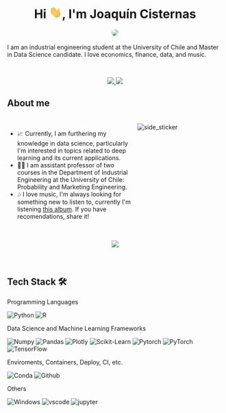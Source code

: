 <h1 align="center">Hi <img src="https://raw.githubusercontent.com/ABSphreak/ABSphreak/master/gifs/Hi.gif" width="30px">, I'm Joaquín Cisternas </h1>

<div align="center">
    <img src='https://media.tenor.com/Vb3g5JF3MB4AAAAC/neco-arc-taunt.gif' style="border-radius: 10px; width: 150px;">
</div>

I am an industrial engineering student at the University of Chile and Master in Data Science candidate. I love economics, finance, data, and music.

</div>
<br>

<p align="center">
    <a href="https://www.linkedin.com/in/joaquin-cisternas-fernandez/">
        <img src="https://img.shields.io/badge/LinkedIn-0077B5?style=for-the-badge&logo=linkedin&logoColor=white"/>
    </a>
    <a href="mailto:joacister@gmail.com">
        <img src="https://img.shields.io/badge/Gmail-D14836?style=for-the-badge&logo=gmail&logoColor=white"/>
    </a>
</p>

## About me 

<br>

<img align="right" width=200px height=200px alt="side_sticker" src="https://media.giphy.com/media/TEnXkcsHrP4YedChhA/giphy.gif" />

- 📈 Currently, I am furthering my knowledge in data science, particularly I'm interested in topics related to deep learning and its current applications.
- 🧑‍🎓 I am assistant professor of two courses in the Department of Industrial Engineering at the University of Chile: Probability and Marketing Engineering.
- 🎶 I love music, I'm always looking for something new to listen to, currently I'm listening [this album](https://open.spotify.com/album/1oHUngg3flG4Zda1Ukp8vP?si=inh2v-aIR7a4x09BRjyp0Q). If you have recomendations, share it!

<br>
<br>

<div align='center'>
<img src="https://github-readme-stats.vercel.app/api?username=jcist&count_private=true&show_icons=true&custom_title=Github&theme=chartreuse-dark&bg_color=0,000000,130F40&layout=compact&border_radius=8">
</div>

<br>
<br>

## Tech Stack 🛠️

Programming Languages

![Python](https://img.shields.io/badge/python-3670A0?style=for-the-badge&logo=python&logoColor=ffdd54)
![R](https://img.shields.io/badge/r-%23276DC3.svg?style=for-the-badge&logo=r&logoColor=white)

Data Science and Machine Learning Frameworks

![Numpy](https://img.shields.io/badge/Numpy-777BB4?style=flat-square&logo=numpy&logoColor=white])
![Pandas](https://img.shields.io/badge/Pandas-2C2D72?style=flat-square&logo=pandas&logoColor=white])
![Plotly](https://img.shields.io/badge/Plotly-239120?style=flat-square&logo=plotly&logoColor=white])
![Scikit-Learn](https://img.shields.io/badge/scikit_learn-F7931E?style=flat-square&logo=scikit-learn&logoColor=white])
![Pytorch](https://img.shields.io/badge/PyTorch-EE4C2C?style=flat-square&logo=pytorch&logoColor=white])
![PyTorch](https://img.shields.io/badge/PyTorch-%23EE4C2C.svg?style=for-the-badge&logo=PyTorch&logoColor=white)
![TensorFlow](https://img.shields.io/badge/TensorFlow-%23FF6F00.svg?style=for-the-badge&logo=TensorFlow&logoColor=white)

Enviroments, Containers, Deploy, CI, etc.

![Conda](https://img.shields.io/badge/conda-342B029.svg?&style=flat-square&logo=anaconda&logoColor=white)
![Github](https://img.shields.io/badge/GitHub-100000?style=flat-square&logo=github&logoColor=white)


Others

![Windows](https://img.shields.io/badge/Windows-0078D6?style=flat-square&logo=windows&logoColor=white)
![vscode](https://img.shields.io/badge/VSCode-0078D4?style=flat-square&logo=visual%20studio%20code&logoColor=white)
![jupyter](https://img.shields.io/badge/Jupyter-F37626.svg?&style=flat-square&logo=Jupyter&logoColor=white)
